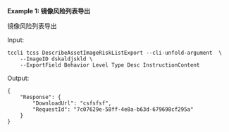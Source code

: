 **Example 1: 镜像风险列表导出**

镜像风险列表导出

Input: 

```
tccli tcss DescribeAssetImageRiskListExport --cli-unfold-argument  \
    --ImageID dskaldjskld \
    --ExportField Behavior Level Type Desc InstructionContent
```

Output: 
```
{
    "Response": {
        "DownloadUrl": "csfsfsf",
        "RequestId": "7c07629e-58ff-4e8a-b63d-679698cf295a"
    }
}
```

